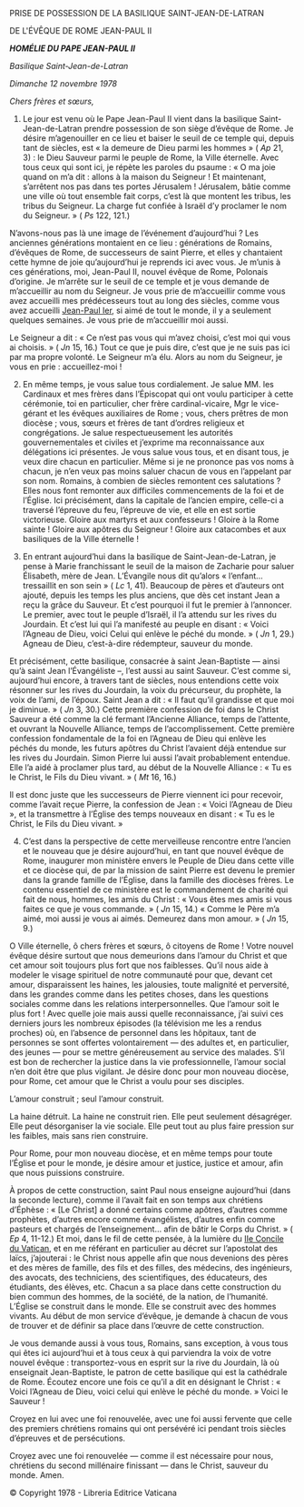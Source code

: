 PRISE DE POSSESSION DE LA BASILIQUE SAINT-JEAN-DE-LATRAN

DE L'ÉVÊQUE DE ROME JEAN-PAUL II

***HOMÉLIE DU PAPE JEAN-PAUL II***

*Basilique Saint-Jean-de-Latran*

*Dimanche 12 novembre 1978*

*Chers frères et sœurs,*

1. Le jour est venu où le Pape Jean-Paul II vient dans la basilique Saint-Jean-de-Latran prendre possession de son siège d’évêque de Rome. Je désire m’agenouiller en ce lieu et baiser le seuil de ce temple qui, depuis tant de siècles, est « la demeure de Dieu parmi les hommes » ( *Ap* 21, 3) : le Dieu Sauveur parmi le peuple de Rome, la Ville éternelle. Avec tous ceux qui sont ici, je répète les paroles du psaume : « O ma joie quand on m’a dit : allons à la maison du Seigneur ! Et maintenant, s’arrêtent nos pas dans tes portes Jérusalem ! Jérusalem, bâtie comme une ville où tout ensemble fait corps, c’est là que montent les tribus, les tribus du Seigneur. La charge fut confiée à Israël d’y proclamer le nom du Seigneur. » ( *Ps* 122, 121.)

N’avons-nous pas là une image de l’événement d’aujourd’hui ? Les anciennes générations montaient en ce lieu : générations de Romains, d’évêques de Rome, de successeurs de saint Pierre, et elles y chantaient cette hymne de joie qu’aujourd’hui je reprends ici avec vous. Je m’unis à ces générations, moi, Jean-Paul II, nouvel évêque de Rome, Polonais d’origine. Je m’arrête sur le seuil de ce temple et je vous demande de m’accueillir au nom du Seigneur. Je vous prie de m’accueillir comme vous avez accueilli mes prédécesseurs tout au long des siècles, comme vous avez accueilli [Jean-Paul Ier](http://www.vatican.va/holy_father/john_paul_i/index_fr.htm), si aimé de tout le monde, il y a seulement quelques semaines. Je vous prie de m’accueillir moi aussi.

Le Seigneur a dit : « Ce n’est pas vous qui m’avez choisi, c’est moi qui vous ai choisis. » ( *Jn* 15, 16.) Tout ce que je puis dire, c’est que je ne suis pas ici par ma propre volonté. Le Seigneur m’a élu. Alors au nom du Seigneur, je vous en prie : accueillez-moi !

2. En même temps, je vous salue tous cordialement. Je salue MM. les Cardinaux et mes frères dans l’Épiscopat qui ont voulu participer à cette cérémonie, toi en particulier, cher frère cardinal-vicaire, Mgr le vice-gérant et les évêques auxiliaires de Rome ; vous, chers prêtres de mon diocèse ; vous, sœurs et frères de tant d’ordres religieux et congrégations. Je salue respectueusement les autorités gouvernementales et civiles et j’exprime ma reconnaissance aux délégations ici présentes. Je vous salue vous tous, et en disant tous, je veux dire chacun en particulier. Même si je ne prononce pas vos noms à chacun, je n’en veux pas moins saluer chacun de vous en l’appelant par son nom. Romains, à combien de siècles remontent ces salutations ? Elles nous font remonter aux difficiles commencements de la foi et de l’Église. Ici précisément, dans la capitale de l’ancien empire, celle-ci a traversé l’épreuve du feu, l’épreuve de vie, et elle en est sortie victorieuse. Gloire aux martyrs et aux confesseurs ! Gloire à la Rome sainte ! Gloire aux apôtres du Seigneur ! Gloire aux catacombes et aux basiliques de la Ville éternelle !

3. En entrant aujourd’hui dans la basilique de Saint-Jean-de-Latran, je pense à Marie franchissant le seuil de la maison de Zacharie pour saluer Élisabeth, mère de Jean. L’Évangile nous dit qu’alors « l’enfant… tressaillit en son sein » ( *Lc* 1, 41). Beaucoup de pères et d’auteurs ont ajouté, depuis les temps les plus anciens, que dès cet instant Jean a reçu la grâce du Sauveur. Et c’est pourquoi il fut le premier à l’annoncer. Le premier, avec tout le peuple d’Israël, il l’a attendu sur les rives du Jourdain. Et c’est lui qui l’a manifesté au peuple en disant : « Voici l’Agneau de Dieu, voici Celui qui enlève le péché du monde. » ( *Jn* 1, 29.) Agneau de Dieu, c’est-à-dire rédempteur, sauveur du monde.

Et précisément, cette basilique, consacrée à saint Jean-Baptiste — ainsi qu’à saint Jean l’Évangéliste –, l’est aussi au saint Sauveur. C’est comme si, aujourd’hui encore, à travers tant de siècles, nous entendions cette voix résonner sur les rives du Jourdain, la voix du précurseur, du prophète, la voix de l’ami, de l’époux. Saint Jean a dit : « Il faut qu’il grandisse et que moi je diminue. » ( *Jn* 3, 30.) Cette première confession de foi dans le Christ Sauveur a été comme la clé fermant l’Ancienne Alliance, temps de l’attente, et ouvrant la Nouvelle Alliance, temps de l’accomplissement. Cette première confession fondamentale de la foi en l’Agneau de Dieu qui enlève les péchés du monde, les futurs apôtres du Christ l’avaient déjà entendue sur les rives du Jourdain. Simon Pierre lui aussi l’avait probablement entendue. Elle l’a aidé à proclamer plus tard, au début de la Nouvelle Alliance : « Tu es le Christ, le Fils du Dieu vivant. » ( *Mt* 16, 16.)

Il est donc juste que les successeurs de Pierre viennent ici pour recevoir, comme l’avait reçue Pierre, la confession de Jean : « Voici l’Agneau de Dieu », et la transmettre à l’Église des temps nouveaux en disant : « Tu es le Christ, le Fils du Dieu vivant. »

4. C’est dans la perspective de cette merveilleuse rencontre entre l’ancien et le nouveau que je désire aujourd’hui, en tant que nouvel évêque de Rome, inaugurer mon ministère envers le Peuple de Dieu dans cette ville et ce diocèse qui, de par la mission de saint Pierre est devenu le premier dans la grande famille de l’Église, dans la famille des diocèses frères. Le contenu essentiel de ce ministère est le commandement de charité qui fait de nous, hommes, les amis du Christ : « Vous êtes mes amis si vous faites ce que je vous commande. » ( *Jn* 15, 14.) « Comme le Père m’a aimé, moi aussi je vous ai aimés. Demeurez dans mon amour. » ( *Jn* 15, 9.)

O Ville éternelle, ô chers frères et sœurs, ô citoyens de Rome ! Votre nouvel évêque désire surtout que nous demeurions dans l’amour du Christ et que cet amour soit toujours plus fort que nos faiblesses. Qu’il nous aide à modeler le visage spirituel de notre communauté pour que, devant cet amour, disparaissent les haines, les jalousies, toute malignité et perversité, dans les grandes comme dans les petites choses, dans les questions sociales comme dans les relations interpersonnelles. Que l’amour soit le plus fort ! Avec quelle joie mais aussi quelle reconnaissance, j’ai suivi ces derniers jours les nombreux épisodes (la télévision me les a rendus proches) où, en l’absence de personnel dans les hôpitaux, tant de personnes se sont offertes volontairement — des adultes et, en particulier, des jeunes — pour se mettre généreusement au service des malades. S’il est bon de rechercher la justice dans la vie professionnelle, l’amour social n’en doit être que plus vigilant. Je désire donc pour mon nouveau diocèse, pour Rome, cet amour que le Christ a voulu pour ses disciples.

L’amour construit ; seul l’amour construit.

La haine détruit. La haine ne construit rien. Elle peut seulement désagréger. Elle peut désorganiser la vie sociale. Elle peut tout au plus faire pression sur les faibles, mais sans rien construire.

Pour Rome, pour mon nouveau diocèse, et en même temps pour toute l’Église et pour le monde, je désire amour et justice, justice et amour, afin que nous puissions construire.

À propos de cette construction, saint Paul nous enseigne aujourd’hui (dans la seconde lecture), comme il l’avait fait en son temps aux chrétiens d’Éphèse : « [Le Christ] a donné certains comme apôtres, d’autres comme prophètes, d’autres encore comme évangélistes, d’autres enfin comme pasteurs et chargés de l’enseignement… afin de bâtir le Corps du Christ. » ( *Ep* 4, 11-12.) Et moi, dans le fil de cette pensée, à la lumière du [IIe Concile du Vatican](http://www.vatican.va/archive/hist_councils/ii_vatican_council/index_fr.htm), et en me référant en particulier au décret sur l’apostolat des laïcs, j’ajouterai : le Christ nous appelle afin que nous devenions des pères et des mères de famille, des fils et des filles, des médecins, des ingénieurs, des avocats, des techniciens, des scientifiques, des éducateurs, des étudiants, des élèves, etc. Chacun a sa place dans cette construction du bien commun des hommes, de la société, de la nation, de l’humanité. L’Église se construit dans le monde. Elle se construit avec des hommes vivants. Au début de mon service d’évêque, je demande à chacun de vous de trouver et de définir sa place dans l’œuvre de cette construction.

Je vous demande aussi à vous tous, Romains, sans exception, à vous tous qui êtes ici aujourd’hui et à tous ceux à qui parviendra la voix de votre nouvel évêque : transportez-vous en esprit sur la rive du Jourdain, là où enseignait Jean-Baptiste, le patron de cette basilique qui est la cathédrale de Rome. Écoutez encore une fois ce qu’il a dit en désignant le Christ : « Voici l’Agneau de Dieu, voici celui qui enlève le péché du monde. » Voici le Sauveur !

Croyez en lui avec une foi renouvelée, avec une foi aussi fervente que celle des premiers chrétiens romains qui ont persévéré ici pendant trois siècles d’épreuves et de persécutions.

Croyez avec une foi renouvelée — comme il est nécessaire pour nous, chrétiens du second millénaire finissant — dans le Christ, sauveur du monde. Amen.

© Copyright 1978 - Libreria Editrice Vaticana